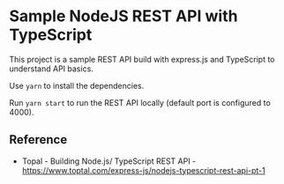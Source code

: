 # Sample NodeJS REST API with TypeScript

This project is a sample REST API build with express.js and TypeScript to understand API basics.

Use `yarn` to install the dependencies.

Run `yarn start` to run the REST API locally (default port is configured to 4000).

## Reference

- Topal - Building Node.js/ TypeScript REST API - https://www.toptal.com/express-js/nodejs-typescript-rest-api-pt-1
